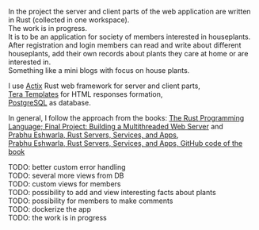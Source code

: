 In the project the server and client parts of the web application are written in Rust (collected in one workspace).    
The work is in progress.       
It is to be an application for society of members interested in houseplants.    
After registration and login members can read and write about different houseplants, add their own records about plants they care at home or are interested in.   
Something like a mini blogs with focus on house plants. 

I use [Actix](https://actix.rs/) Rust web framework for server and client parts,    
[Tera Templates](https://keats.github.io/tera/docs/) for HTML responses formation,     
[PostgreSQL](https://www.postgresql.org/) as database. 

In general,  I follow the approach from the books: [The Rust Programming Language; Final Project: Building a Multithreaded Web Server](https://doc.rust-lang.org/book/ch20-00-final-project-a-web-server.html) and    
[Prabhu Eshwarla, Rust Servers, Services, and Apps](https://www.manning.com/books/rust-servers-services-and-apps),      
[Prabhu Eshwarla, Rust Servers, Services, and Apps, GitHub code of the book](https://github.com/peshwar9/rust-servers-services-apps)

TODO: better custom error handling   
TODO: several more views from DB     
TODO: custom views for members     
TODO: possibility to add and view interesting facts about plants     
TODO: possibility for members to make comments  
TODO: dockerize the app   
TODO: the work is in progress 
